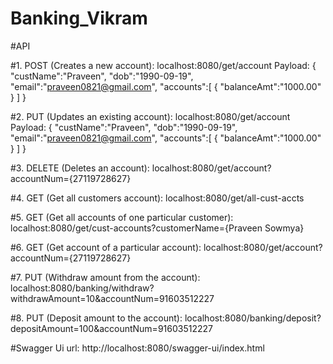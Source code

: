# Banking_Vikram

#API

#1. POST (Creates a new account): localhost:8080/get/account
  Payload:
  {
    "custName":"Praveen",
    "dob":"1990-09-19",
    "email":"praveen0821@gmail.com",
    "accounts":[
        {
            "balanceAmt":"1000.00"
        }
    ]
}

#2. PUT (Updates an existing account): localhost:8080/get/account
  Payload:
  {
    "custName":"Praveen",
    "dob":"1990-09-19",
    "email":"praveen0821@gmail.com",
    "accounts":[
        {
            "balanceAmt":"1000.00"
        }
    ]
}

#3. DELETE (Deletes an account): localhost:8080/get/account?accountNum={27119728627}

#4. GET (Get all customers account): localhost:8080/get/all-cust-accts

#5. GET (Get all accounts of one particular customer): localhost:8080/get/cust-accounts?customerName={Praveen Sowmya}

#6. GET (Get account of a particular account): localhost:8080/get/account?accountNum={27119728627}

#7. PUT (Withdraw amount from the account): localhost:8080/banking/withdraw?withdrawAmount=10&accountNum=91603512227

#8. PUT (Deposit amount to the account): localhost:8080/banking/deposit?depositAmount=100&accountNum=91603512227

#Swagger Ui url:
http://localhost:8080/swagger-ui/index.html
